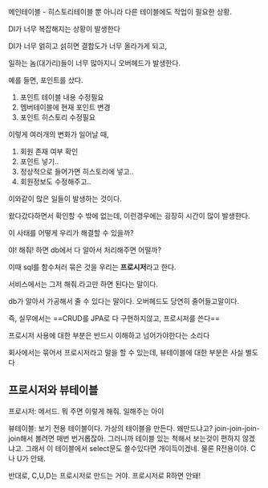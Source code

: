 메인테이블 - 히스토리테이블 뿐 아니라 다른 테이블에도 작업이 필요한 상황.

DI가 너무 복잡해지는 상황이 발생한다

DI가 너무 얽히고 섥히면 결합도가 너무 올라가게 되고, 

일하는 놈(대가리)들이 너무 많아지니 오버헤드가 발생한다.


예를 들면, 포인트를 샀다.

1. 포인트 테이블 내용 수정필요
2. 멤버테이블에 현재 포인트 변경
3. 포인트 히스토리 수정필요

이렇게 여러개의 변화가 일어날 때, 

1. 회원 존재 여부 확인
2. 포인트 넣기..
3. 정상적으로 들어가면 히스토리에 넣고..
4. 회원정보도 수정해주고..

이와같이 많은 일들이 발생하는 것이다. 

왔다갔다하면서 확인할 수 밖에 없는데, 이런경우에는 굉장히 시간이 많이 발생한다.

이 사태를 어떻게 우리가 해결할 수 있을까?



야! 해줘! 하면 db에서 다 알아서 처리해주면 어떨까?

이때 sql를 함수처러 묶은 것을 우리는 **프로시저**라고 한다.

서비스에서는 그저 해줘.라고만 하면 된다는 말이다.

db가 알아서 가공해서 줄 수 있다는 말이다. 오버헤드도 당연히 줄어들고말이다.

즉, 실무에서는 ==CRUD를 JPA로 다 구현하지않고, 프로시저를 쓴다==

프로시저 사용에 대한 부분은 반드시 이해하고 넘어가야한다는 소리다

회사에서는 묶어서 프로시저라고 말을 할 수 있는데, 뷰테이블에 대한 부분은 사실 별도다


## 프로시저와 뷰테이블 

프로시저: 메서드. 뭐 주면 이렇게 해줘. 일해주는 아이

뷰테이블: 보기 전용 테이블이다. 가상의 테이블을 만든다. 왜만드냐고? join-join-join-join해서 볼려면 매번 번거롭잖아. 그러니까 테이블 있는 척해서 보는것이 편하지 않겠냐고. 그래서 이 테이블에서 select문도 쓸수있다면 개이득이겠네. 물론 R전용이야. C나 U가 안돼.

반대로, C,U,D는 프로시저로 만드는 거야. 프로시저로 R하면 안돼! 


